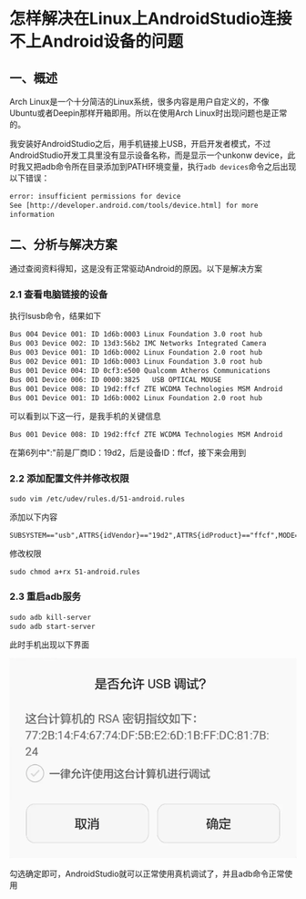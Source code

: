 # 怎样解决在Linux上AndroidStudio连接不上Android设备的问题

## 一、概述

Arch Linux是一个十分简洁的Linux系统，很多内容是用户自定义的，不像Ubuntu或者Deepin那样开箱即用。所以在使用Arch Linux时出现问题也是正常的。

我安装好AndroidStudio之后，用手机链接上USB，开启开发者模式，不过AndroidStudio开发工具里没有显示设备名称，而是显示一个unkonw device，此时我又把adb命令所在目录添加到PATH环境变量，执行`adb devices`命令之后出现以下错误：

```shell
error: insufficient permissions for device
See [http://developer.android.com/tools/device.html] for more information
```

## 二、分析与解决方案

通过查阅资料得知，这是没有正常驱动Android的原因。以下是解决方案

### 2.1 查看电脑链接的设备

执行lsusb命令，结果如下

```shell
Bus 004 Device 001: ID 1d6b:0003 Linux Foundation 3.0 root hub
Bus 003 Device 002: ID 13d3:56b2 IMC Networks Integrated Camera
Bus 003 Device 001: ID 1d6b:0002 Linux Foundation 2.0 root hub
Bus 002 Device 001: ID 1d6b:0003 Linux Foundation 3.0 root hub
Bus 001 Device 004: ID 0cf3:e500 Qualcomm Atheros Communications 
Bus 001 Device 006: ID 0000:3825   USB OPTICAL MOUSE
Bus 001 Device 008: ID 19d2:ffcf ZTE WCDMA Technologies MSM Android
Bus 001 Device 001: ID 1d6b:0002 Linux Foundation 2.0 root hub
```

可以看到以下这一行，是我手机的关键信息

```shell
Bus 001 Device 008: ID 19d2:ffcf ZTE WCDMA Technologies MSM Android
```

在第6列中":"前是厂商ID：19d2，后是设备ID：ffcf，接下来会用到

### 2.2 添加配置文件并修改权限

```shell
sudo vim /etc/udev/rules.d/51-android.rules
```

添加以下内容

```shell
SUBSYSTEM=="usb",ATTRS{idVendor}=="19d2",ATTRS{idProduct}=="ffcf",MODE="0666"
```

修改权限

```shell
sudo chmod a+rx 51-android.rules
```

### 2.3 重启adb服务

```shell
sudo adb kill-server
sudo adb start-server
```

此时手机出现以下界面

![01.png](../img/04-01.png)

勾选确定即可，AndroidStudio就可以正常使用真机调试了，并且adb命令正常使用
